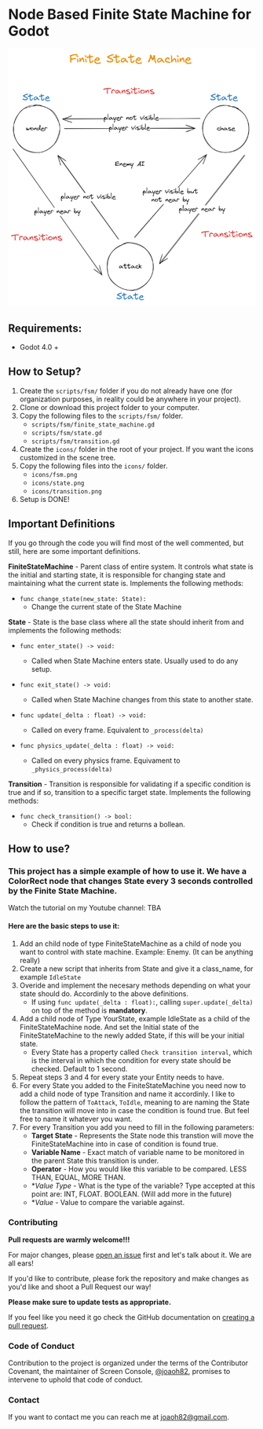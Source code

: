 # Node Based Finite State Machine for Godot

![Example of Finite State Machine](images/image.png)

## Requirements:

* Godot 4.0 +

## How to Setup?

1. Create the `scripts/fsm/` folder if you do not already have one (for organization purposes, in reality could be anywhere in your project).
2. Clone or download this project folder to your computer.
3. Copy the following files to the `scripts/fsm/` folder.
    * `scripts/fsm/finite_state_machine.gd`
    * `scripts/fsm/state.gd`
    * `scripts/fsm/transition.gd`
4. Create the `icons/` folder in the root of your project. If you want the icons customized in the scene tree.
5. Copy the following files into the `icons/` folder.
    * `icons/fsm.png`
    * `icons/state.png`
    * `icons/transition.png`
4. Setup is DONE!

## Important Definitions

If you go through the code you will find most of the well commented, but still, here are some important definitions.

**FiniteStateMachine** - Parent class of entire system. It controls what state is the initial and starting state, it is responsible for changing state and maintaining what the current state is. Implements the following methods:
* `func change_state(new_state: State):`
    * Change the current state of the State Machine

**State** - State is the base class where all the state should inherit from and implements the following methods:
* `func enter_state() -> void:`
    * Called when State Machine enters state. Usually used to do any setup.

* `func exit_state() -> void:`
    * Called when State Machine changes from this state to another state.

* `func update(_delta : float) -> void:`
    * Called on every frame. Equivalent to `_process(delta)`

* `func physics_update(_delta : float) -> void:`
    * Called on every physics frame. Equivament to `_physics_process(delta)`

**Transition** - Transition is responsible for validating if a specific condition is true and if so, transition to a specific target state. Implements the following methods:
* `func check_transition() -> bool:`
    * Check if condition is true and returns a bollean.

## How to use?

### This project has a simple example of how to use it. We have a ColorRect node that changes State every 3 seconds controlled by the Finite State Machine.

Watch the tutorial on my Youtube channel: TBA

#### Here are the basic steps to use it:

1. Add an child node of type FiniteStateMachine as a child of node you want to control with state machine. Example: Enemy. (It can be anything really)
2. Create a new script that inherits from State and give it a class_name, for example `IdleState`
3. Overide and implement the necesary methods depending on what your state should do. Accordinly to the above definitions.
    * If using `func update(_delta : float):`, calling `super.update(_delta)` on top of the method is **mandatory**.
4. Add a child node of Type YourState, example IdleState as a child of the FiniteStateMachine node. And set the Initial state of the FiniteStateMachine to the newly added State, if this will be your initial state.
    * Every State has a property called `Check transition interval`, which is the interval in which the condition for every state should be checked. Default to 1 second.
5. Repeat steps 3 and 4 for every state your Entity needs to have.
6. For every State you added to the FiniteStateMachine you need now to add a child node of type Transition and name it accordinly. I like to follow the pattern of `ToAttack`, `ToIdle`, meaning to are naming the State the transition will move into in case the condition is found true. But feel free to name it whatever you want.
7. For every Transition you add you need to fill in the following parameters:
    * **Target State** - Represents the State node this transtion will move the FiniteStateMachine into in case of condition is found true.
    * **Variable Name** - Exact match of variable name to be monitored in the parent State this transition is under. 
    * **Operator** - How you would like this variable to be compared. LESS THAN, EQUAL, MORE THAN.
    * **Value Type* - What is the type of the variable? Type accepted at this point are: INT, FLOAT. BOOLEAN. (Will add more in the future)
    * **Value* - Value to compare the variable against.


### Contributing
**Pull requests are warmly welcome!!!**

For major changes, please [open an issue](https://github.com/joaoh82/fsm-godot/issues/new) first and let's talk about it. We are all ears!

If you'd like to contribute, please fork the repository and make changes as you'd like and shoot a Pull Request our way!

**Please make sure to update tests as appropriate.**

If you feel like you need it go check the GitHub documentation on [creating a pull request](https://help.github.com/en/github/collaborating-with-issues-and-pull-requests/creating-a-pull-request).

### Code of Conduct

Contribution to the project is organized under the terms of the
Contributor Covenant, the maintainer of Screen Console, [@joaoh82](https://github.com/joaoh82), promises to
intervene to uphold that code of conduct.

### Contact

If you want to contact me you can reach me at <joaoh82@gmail.com>.
